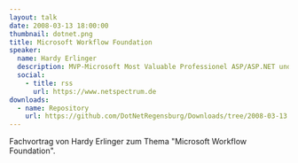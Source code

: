 ```yaml
---
layout: talk
date: 2008-03-13 18:00:00
thumbnail: dotnet.png
title: Microsoft Workflow Foundation
speaker:
  name: Hardy Erlinger 
  description: MVP-Microsoft Most Valuable Professionel ASP/ASP.NET und INETA Country Lead für Deutschland.
  social:
    - title: rss
      url: https://www.netspectrum.de
downloads:
  - name: Repository
    url: https://github.com/DotNetRegensburg/Downloads/tree/2008-03-13
---
```

Fachvortrag von Hardy Erlinger zum Thema "Microsoft Workflow Foundation".